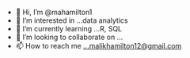 - 👋 Hi, I’m @mahamilton1
- 👀 I’m interested in ...data analytics
- 🌱 I’m currently learning ...R, SQL
- 💞️ I’m looking to collaborate on ...
- 📫 How to reach me ...malikhamilton12@gmail.com

<!---
mahamilton1/mahamilton1 is a ✨ special ✨ repository because its `README.md` (this file) appears on your GitHub profile.
You can click the Preview link to take a look at your changes.
--->
